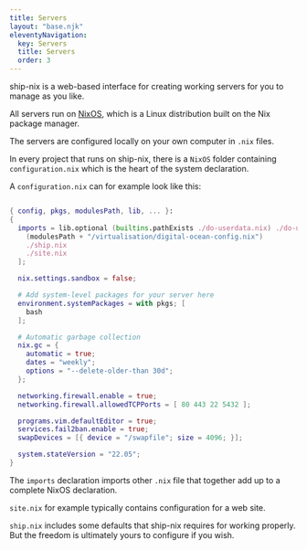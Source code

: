```yaml
---
title: Servers
layout: "base.njk"
eleventyNavigation:
  key: Servers
  title: Servers
  order: 3
---
```


ship-nix is a web-based interface for creating working servers for you to manage as you like.

All servers run on <a href="https://NixOS.org">NixOS</a>, which is a Linux distribution built on the Nix package manager.

The servers are configured locally on your own computer in `.nix` files.

In every project that runs on ship-nix, there is a `NixOS` folder containing `configuration.nix` which is the heart of the system declaration.

A `configuration.nix` can for example look like this:

```nix

{ config, pkgs, modulesPath, lib, ... }:
{
  imports = lib.optional (builtins.pathExists ./do-userdata.nix) ./do-userdata.nix ++ [
    (modulesPath + "/virtualisation/digital-ocean-config.nix")
    ./ship.nix
    ./site.nix
  ];

  nix.settings.sandbox = false;

  # Add system-level packages for your server here
  environment.systemPackages = with pkgs; [
    bash
  ];

  # Automatic garbage collection
  nix.gc = {
    automatic = true;
    dates = "weekly";
    options = "--delete-older-than 30d";
  };

  networking.firewall.enable = true;
  networking.firewall.allowedTCPPorts = [ 80 443 22 5432 ];

  programs.vim.defaultEditor = true;
  services.fail2ban.enable = true;
  swapDevices = [{ device = "/swapfile"; size = 4096; }];

  system.stateVersion = "22.05";
}

```

The `imports` declaration imports other `.nix` file that together add up to a complete NixOS declaration.

`site.nix` for example typically contains configuration for a web site.

`ship.nix` includes some defaults that ship-nix requires for working properly. But the freedom is ultimately yours to configure if you wish.
